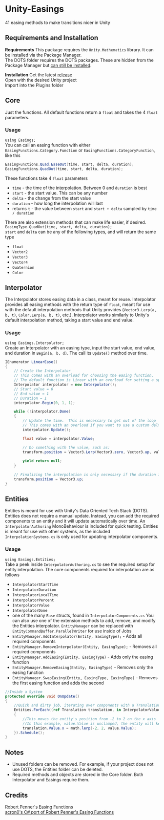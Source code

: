 # Unity-Easings
41 easing methods to make transitions nicer in Unity

## Requirements and Installation
**Requirements**
This package requires the `Unity.Mathematics` library.  It can be installed via the Package Manager.\
 The DOTS folder requires the DOTS packages.  These are hidden from the Package Manager but [can still be installed](https://forum.unity.com/threads/visibility-changes-for-preview-packages-in-2020-1.910880/).

**Installation**
Get the latest [release](https://github.com/ryanslikesocool/Easings/releases)\
Open with the desired Unity project\
Import into the Plugins folder

## Core
Just the functions.  All default functions return a `float` and takes the 4 `float` parameters.

### Usage
`using Easings;`\
You can call an easing function with either `EasingFunctions.Category.Function` or `EasingFunctions.CategoryFunction`, like this
```cs
EasingFunctions.Quad.EaseOut(time, start, delta, duration);
EasingFunctions.QuadOut(time, start, delta, duration);
```
These functions take 4 `float` parameters
- `time` - the time of the interpolation.  Between 0 and `duration` is best
- `start` - the start value.  This can be any number
- `delta` - the change from the start value
- `duration` - how long the interpolation will last
- returns `t` - the value between `start` and `start + delta` sampled by `time / duration`

There are also extension methods that can make life easier, if desired.
 `EasingType.QuadOut(time, start, delta, duration);`\
`start` and `delta` can be any of the following types, and will return the same type
- `float`
- `Vector2`
- `Vector3`
- `Vector4`
- `Quaternion`
- `Color`

## Interpolator
The Interpolator stores easing data in a class, meant for reuse.
 Interpolator provides all easing methods with the return type of `float`, meant for use with the default interpolation methods that Unity provides (`Vector3.Lerp(a, b, t)`, `Color.Lerp(a, b, t)`, etc.). 
 Interpolator works similarly to Unity's default interpolation method, taking a start value and end value.

### Usage
`using Easings.Interpolator;`\
Create an Interpolator with an easing type, input the start value, end value, and duration in `Begin(a, b, d)`.  The call its `Update()` method over time.

```cs
IEnumerator LinearEase()
{
    // Create the Interpolator
    // This comes with an overload for choosing the easing function.
    // The default function is Linear with an overload for setting a specific function
    Interpolator interpolator = new Interpolator();
    // Start value = 0
    // End value = 1
    // Duration = 1
    interpolator.Begin(0, 1, 1);

    while (!interpolator.Done)
    {
        // Update the time.  This is necessary to get out of the loop
        // This comes with an overload if you want to use a custom deltaTime or unscaled time
        interpolator.Update();

        float value = interpolator.Value;

        // Do something with the value, such as:
        transform.position = Vector3.Lerp(Vector3.zero, Vector3.up, value);
        
        yield return null;
    }
    
    // Finalizing the interpolation is only necessary if the duration is 0
    transform.position = Vector3.up;
}
```

## Entities
Entities is meant for use with Unity's Data Oriented Tech Stack (DOTS).
 Entities does not require a manual update.
 Instead, you can add the required components to an entity and it will update automatically over time.
 An `InterpolatorAuthoring` MonoBehaviour is included for quick testing.
 Entities is meant for use with other systems, as the included `InterpolationSystems.cs` is only used for updating interpolator components.

### Usage
`using Easings.Entities;`\
Take a peek inside `InterpolatorAuthoring.cs` to see the required setup for entity interpolation.  The core components required for interpolation are as follows
- `InterpolatorStartTime`
- `InterpolatorDuration`
- `InterpolatorLocalTime`
- `InterpolatorPercent`
- `InterpolatorValue`
- `InterpolatorDone`
- one of the many `Ease` structs, found in `InterpolatorComponents.cs`
You can also use one of the extension methods to add, remove, and modify the Entities interpolator.  `EntityManager` can be replaced with `EntityCommandBuffer.ParallelWriter` for use inside of Jobs
- `EntityManager.AddInterpolator(Entity, EasingType);` - Adds all required components
- `EntityManager.RemoveInterpolator(Entity, EasingType);` - Removes all required components
- `EntityManager.AddEasing(Entity, EasingType)` - Adds only the easing function
- `EntityManager.RemoveEasing(Entity, EasingType)` - Removes only the easing function
- `EntityManager.SwapEasing(Entity, EasingType, EasingType)` - Removes the first easing function and adds the second

```cs
//Inside a System
protected override void OnUpdate()
{
    //Quick and dirty job, iterating over components with a Translation and InterpolatorValue.
    Entities.ForEach((ref Translation translation, in InterpolatorValue value) =>
    {
        //This moves the entity's position from -2 to 2 on the x axis
        //In this example, value.Value is unclamped, the entity will keep moving at that rate after the value is greater than one
        translation.Value.x = math.lerp(-2, 2, value.Value);
    }).Schedule();
}
```

## Notes
- Unused folders can be removed.  For example, if your project does not use DOTS, the Entities folder can be deleted.
- Required methods and objects are stored in the Core folder.  Both Interpolator and Easings require them.

## Credits
[Robert Penner's Easing Functions](http://robertpenner.com/easing/)\
[acron0's C# port of Robert Penner's Easing Functions](https://github.com/acron0/Easings)

